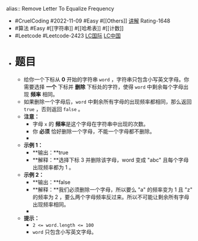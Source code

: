 alias:: Remove Letter To Equalize Frequency

- #CruelCoding #2022-11-09 #Easy #[[Others]] [讲解](https://youtu.be/xs4oc3icbgE) Rating-1648
- #算法 #Easy #[[字符串]] #[[哈希表]] #[[计数]]
- #Leetcode #Leetcode-2423 [LC国际](https://leetcode.com/problems/remove-letter-to-equalize-frequency/) [LC中国](https://leetcode.cn/problems/remove-letter-to-equalize-frequency/)
- # 题目
	- 给你一个下标从 **0** 开始的字符串 `word` ，字符串只包含小写英文字母。你需要选择 **一个** 下标并 **删除** 下标处的字符，使得 `word` 中剩余每个字母出现 **频率** 相同。
	- 如果删除一个字母后，`word` 中剩余所有字母的出现频率都相同，那么返回 `true` ，否则返回 `false` 。
	- **注意：**
		- 字母 `x` 的 **频率**是这个字母在字符串中出现的次数。
		- 你 **必须** 恰好删除一个字母，不能一个字母都不删除。
		-
	- **示例 1：**
		- **输出：**true
		- **解释：**选择下标 3 并删除该字母，word 变成 "abc" 且每个字母出现频率都为 1 。
	- **示例 2：**
		- **输出：**false
		- **解释：**我们必须删除一个字母，所以要么 "a" 的频率变为 1 且 "z" 的频率为 2 ，要么两个字母频率反过来。所以不可能让剩余所有字母出现频率相同。
		-
	- **提示：**
		- `2 <= word.length <= 100`
		- `word` 只包含小写英文字母。